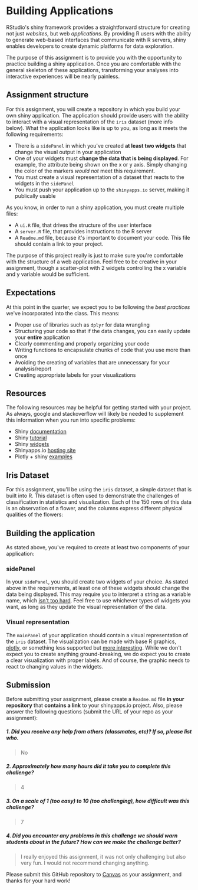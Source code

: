 Building Applications
=====================

RStudio's shiny framework provides a straightforward structure for creating not just *websites*, but web *applications*. By providing R users with the ability to generate web-based interfaces that communicate with R servers, shiny enables developers to create dynamic platforms for data exploration.

The purpose of this assignment is to provide you with the opportunity to practice building a shiny application. Once you are comfortable with the general skeleton of these applications, transforming your analyses into interactive experiences will be nearly painless.

Assignment structure
--------------------

For this assignment, you will create a repository in which you build your own shiny application. The application should provide users with the ability to interact with a visual representation of the `iris` dataset (more info below). What the application looks like is up to you, as long as it meets the following requirements:

-   There is a `sidePanel` in which you've created **at least two widgets** that change the visual output in your application
-   One of your widgets must **change the data that is being displayed**. For example, the attribute being shown on the x or y axis. Simply changing the color of the markers *would not* meet this requirement.
-   You must create a visual representation of a dataset that reacts to the widgets in the `sidePanel`
-   You must push your application up to the `shinyapps.io` server, making it publically usable

As you know, in order to run a shiny application, you must create multiple files:

-   A `ui.R` file, that drives the structure of the user interface
-   A `server.R` file, that provides instructions to the R server
-   A `Readme.md` file, because it's important to document your code. This file should contain a link to your project.

The purpose of this project really is just to make sure you're comfortable with the structure of a web application. Feel free to be creative in your assignment, though a scatter-plot with 2 widgets controlling the x variable and y variable would be sufficient.

Expectations
------------

At this point in the quarter, we expect you to be following the *best practices* we've incorporated into the class. This means:

-   Proper use of libraries such as `dplyr` for data wrangling
-   Structuring your code so that if the data changes, you can easily update your **entire** application
-   Clearly commenting and properly organizing your code
-   Writing functions to encapsulate chunks of code that you use more than once
-   Avoiding the creating of variables that are unnecessary for your analysis/report
-   Creating appropriate labels for your visualizations

Resources
---------

The following resources may be helpful for getting started with your project. As always, google and stackoverflow will likely be needed to supplement this information when you run into specific problems:

-   Shiny [documentation](http://shiny.rstudio.com/reference/shiny/latest/)
-   Shiny [tutorial](http://shiny.rstudio.com/tutorial/)
-   Shiny [widgets](http://shiny.rstudio.com/gallery/widget-gallery.html)
-   Shinyapps.io [hosting site](https://www.shinyapps.io/)
-   Plotly + shiny [examples](https://plot.ly/r/shiny-tutorial/)


Iris Dataset
------------

For this assignment, you'll be using the `iris` dataset, a simple dataset that is built into R. This dataset is often used to demonstrate the challenges of classification in statistics and visualization. Each of the 150 rows of this data is an observation of a flower, and the columns express different physical qualities of the flowers:


Building the application
------------------------

As stated above, you've required to create at least two components of your application:

### sidePanel

In your `sidePanel`, you should create two widgets of your choice. As stated above in the requirements, at least one of these widgets should change the data being displayed. This may require you to interpret a string as a variable name, which [isn't too hard](http://www.r-bloggers.com/converting-a-string-to-a-variable-name-on-the-fly-and-vice-versa-in-r/). Feel free to use whichever types of widgets you want, as long as they update the visual representation of the data.

### Visual representation

The `mainPanel` of your application should contain a visual representation of the `iris` dataset. The visualization can be made with base R graphics, [plotly](https://plot.ly/r/), or something less supported but [more interesting](https://github.com/juba/scatterD3). While we don't expect you to create anything ground-breaking, we do expect you to create a clear visualization with proper labels. And of course, the graphic needs to react to changing values in the widgets.

Submission
----------

Before submitting your assignment, please create a `Readme.md` file **in your repository** that **contains a link** to your shinyapps.io project. Also, please answer the following questions (submit the URL of your repo as your assignment):

##### 1. Did you receive any help from others (classmates, etc)? If so, please list who.

> No

##### 2. Approximately how many hours did it take you to complete this challenge?

>4

##### 3. On a scale of 1 (too easy) to 10 (too challenging), how difficult was this challenge?

> 7

##### 4. Did you encounter any problems in this challenge we should warn students about in the future? How can we make the challenge better?

> I really enjoyed this assignment, it was not only challenging but also very fun. I would not recommend changing anything.

Please submit this GitHub repository to <a href="https://canvas.uw.edu/courses/1023398/assignments/3079013" target="_blank">Canvas</a> as your assignment, and thanks for your hard work!
